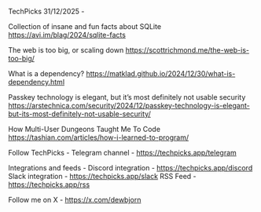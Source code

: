 TechPicks 31/12/2025 -

Collection of insane and fun facts about SQLite
https://avi.im/blag/2024/sqlite-facts

The web is too big, or scaling down
https://scottrichmond.me/the-web-is-too-big/

What is a dependency?
https://matklad.github.io/2024/12/30/what-is-dependency.html

Passkey technology is elegant, but it’s most definitely not usable security
https://arstechnica.com/security/2024/12/passkey-technology-is-elegant-but-its-most-definitely-not-usable-security/

How Multi-User Dungeons Taught Me To Code
https://tashian.com/articles/how-i-learned-to-program/

Follow TechPicks -
Telegram channel - https://techpicks.app/telegram

Integrations and feeds -
Discord integration - https://techpicks.app/discord
Slack integration - https://techpicks.app/slack
RSS Feed - https://techpicks.app/rss

Follow me on X - https://x.com/dewbjorn